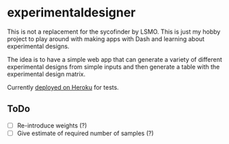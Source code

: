 # experimentaldesigner 

This is not a replacement for the sycofinder by LSMO. This is just my hobby project to play around with making apps with Dash and learning about experimental designs.

The idea is to have a simple web app that can generate a variety of different experimental designs from simple inputs and then generate a table with the experimental design matrix. 

Currently [deployed on Heroku](https://experimentaldesigner.herokuapp.com) for tests. 

## ToDo

- [ ] Re-introduce weights (?)
- [ ] Give estimate of required number of samples (?)